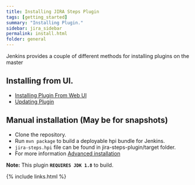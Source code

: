 ```yaml
---
title: Installing JIRA Steps Plugin
tags: [getting_started]
summary: "Installing Plugin."
sidebar: jira_sidebar
permalink: install.html
folder: general
---
```


Jenkins provides a couple of different methods for installing plugins on the master

## Installing from UI.

* [Installing Plugin From Web UI](https://jenkins.io/doc/book/managing/plugins/#from-the-web-ui)
* [Updating Plugin](https://jenkins.io/doc/book/managing/plugins/#updating-a-plugin)

## Manual installation (May be for snapshots)

* Clone the repository.
* Run `mvn package` to build a deployable hpi bundle for Jenkins.
* `jira-steps.hpi` file can be found in jira-steps-plugin/target folder.
* For more information [Advanced installation](https://jenkins.io/doc/book/managing/plugins/#advanced-installation)

**Note:** This plugin **`REQUIRES JDK 1.8`** to build.

{% include links.html %}
